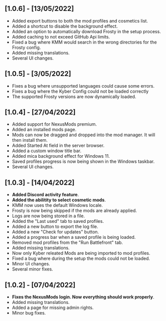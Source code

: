 ## [1.0.6] - [13/05/2022]

- Added export buttons to both the mod profiles and cosmetics list.
- Added a shortcut to disable the background effect.
- Added an option to automatically download Frosty in the setup process.
- Added caching to not exceed GitHub Api limits.
- Fixed a bug where KMM would search in the wrong directories for the Frosty config.
- Added missing translations.
- Several UI changes.

## [1.0.5] - [3/05/2022]

- Fixes a bug where unsupported languages could cause some errors.
- Fixes a bug where the Kyber Config could not be loaded correctly
- The supported Frosty versions are now dynamically loaded.

## [1.0.4] - [27/04/2022]

- Added support for NexusMods premium.
- Added an installed mods page.
- Mods can now be dragged and dropped into the mod manager. It will then install them.
- Added Started At field in the server browser.
- Added a custom window title bar.
- Added mica background effect for Windows 11.
- Saved profiles progress is now being shown in the Windows taskbar.
- Several UI changes.

## [1.0.3] - [14/04/2022]

- **Added Discord activity feature**.
- **Added the abilitity to select cosmetic mods**.
- KMM now uses the default Windows locale.
- Frosty is now being skipped if the mods are already applied.
- Logs are now being stored in a file.
- Added the "Last used" tab to saved profiles.
- Added a new button to export the log file.
- Added a new "Check for updates" button.
- Added a progress bar when a saved profile is being loaded.
- Removed mod profiles from the "Run Battlefront" tab.
- Added missing translations.
- Now only Kyber releated Mods are being imported to mod profiles.
- Fixed a bug where during the setup the mods could not be loaded.
- Minor UI changes.
- Several minor fixes.

## [1.0.2] - [07/04/2022]

- **Fixes the NexusMods login. Now everything should work properly**.
- Added missing translations.
- Added a page for missing admin rights.
- Minor bug fixes.
